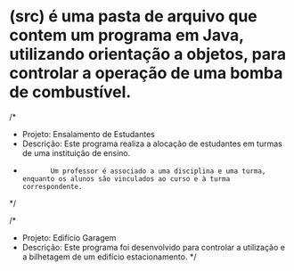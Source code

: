 # (src) é uma pasta de arquivo que contem um programa em Java, utilizando orientação a objetos, para controlar a operação de uma bomba de combustível.

/*
 * Projeto: Ensalamento de Estudantes
 * Descrição: Este programa realiza a alocação de estudantes em turmas de uma instituição de ensino. 
 *            Um professor é associado a uma disciplina e uma turma, enquanto os alunos são vinculados ao curso e à turma correspondente.
 */
 
/*
 * Projeto: Edifício Garagem
 * Descrição: Este programa foi desenvolvido para controlar a utilização e a bilhetagem de um edifício estacionamento.
 */
 
